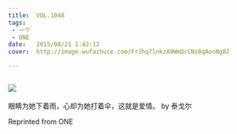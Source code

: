 ```yaml
---
title:	VOL.1048
tags:
 - 一个
 - ONE
date:	2015/08/21 1:42:12
cover:	http://image.wufazhuce.com/FrJhq7lnkzA9WmQrCNs8qAonNg0J

---
```

![](http://image.wufazhuce.com/FrJhq7lnkzA9WmQrCNs8qAonNg0J)
---

眼睛为她下着雨，心却为她打着伞，这就是爱情。 by 泰戈尔
 
Reprinted from ONE
